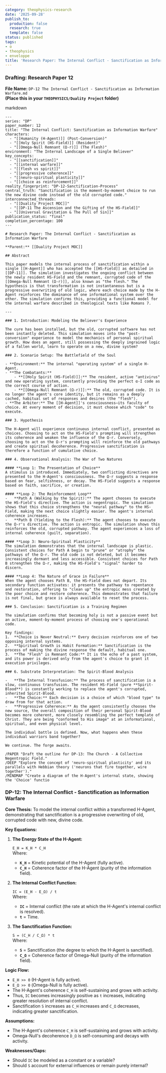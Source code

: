 ```yaml
---
category: theophysics-research
date: '2025-09-28'
publish_to:
  production: false
  research: true
  template: false
status: published
tags:
- o
- theophysics
- enveloppe
title: 'Research Paper: The Internal Conflict - Sanctification as Information Warfare'
---
```

   
### **Drafting: Research Paper 12**   
   
**File Name:** `DP-12 The Internal Conflict - Sanctification as Information Warfare.md`     
**(Place this in your `THEOPHYSICS/Duality Project` folder)**   
   
markdown   
   
```
---
series: "DP"
paper_number: 12
title: "The Internal Conflict: Sanctification as Information Warfare"
characters:
  - "[[Humanity (H-Agent)]] (Post-Conversion)"
  - "[[Holy Spirit (HS-Field)]] (Resident)"
  - "[[Omega-Null Remnant (Ω-r)]] (The Flesh)"
environment: "The Internal Landscape of a Single Believer"
key_concepts:
  - "[[sanctification]]"
  - "[[internal warfare]]"
  - "[[flesh vs spirit]]"
  - "[[progressive coherence]]"
  - "[[neuro-spiritual plasticity]]"
  - "[[choice as reinforcement]]"
reality_fingerprint: "DP-12-Sanctification-Process"
central_truth: "Sanctification is the moment-by-moment choice to run the new divine code instead of the old corrupted code."
interconnected_threads:
  - "[[Duality Project MOC]]"
  - "[[DP-11 The Ascension and the Gifting of the HS-Field]]"
  - "[[Universal Gravitation & The Pull of Sin]]"
publication_status: "final"
completion_percentage: 100
---

# Research Paper: The Internal Conflict - Sanctification as Information Warfare

**Parent:** [[Duality Project MOC]]

## Abstract

This paper models the internal process of sanctification within a single [[H-Agent]] who has accepted the [[HS-Field]] as detailed in [[DP-11]]. The simulation investigates the ongoing conflict between the newly resident HS-Field and the remnant, corrupted code of the [[Omega-Null Remnant (Ω-r)]], also known as "the flesh." The hypothesis is that transformation is not instantaneous but is a progressive overwriting of old logic, where each choice made by the H-Agent reinforces the dominance of one informational system over the other. The simulation confirms this, providing a functional model for the internal warfare described in theological texts like Romans 7.

---

### 1. Introduction: Modeling the Believer's Experience

The cure has been installed, but the old, corrupted software has not been instantly deleted. This simulation moves into the "post-conversion" experience to model the mechanics of personal spiritual growth. How does an agent, still possessing the deeply ingrained logic of a fallen world, learn to operate on a new, divine system?

### 2. Scenario Setup: The Battlefield of the Soul

- **Environment:** The internal "operating system" of a single H-Agent.
- **The Combatants:**
    - **[[Holy Spirit (HS-Field)]]:** The resident, active "antivirus" and new operating system, constantly providing the perfect α-I code as the correct course of action.
    - **[[Omega-Null Remnant (Ω-r)]]:** The old, corrupted code. It is no longer the agent's core identity, but it remains as a deeply cached, habitual set of responses and desires (the "flesh").
- **The Arbiter:** The [[H-Agent]]'s consciousness—its faculty of choice. At every moment of decision, it must choose which "code" to execute.

### 3. Hypothesis

The H-Agent will experience continuous internal conflict, presented as choices. Choosing to act on the HS-Field's prompting will strengthen its coherence and weaken the influence of the Ω-r. Conversely, choosing to act on the Ω-r's prompting will reinforce the old pathways and create spiritual decoherence. Progressive sanctification is therefore a function of cumulative choice.

### 4. Observational Analysis: The War of Two Natures

#### **Loop 1: The Presentation of Choice**
A stimulus is introduced. Immediately, two conflicting directives are presented to the H-Agent's consciousness. The Ω-r suggests a response based on fear, selfishness, or decay. The HS-Field suggests a response based on faith, sacrifice, or creation.

#### **Loop 2: The Reinforcement Loop**
-   **Path A (Walking by the Spirit):** The agent chooses to execute the HS-Field's directive. The action is negentropic. The simulation shows that this choice strengthens the "neural pathway" to the HS-Field, making the next choice slightly easier. The agent's internal coherence increases.
-   **Path B (Yielding to the Flesh):** The agent chooses to execute the Ω-r's directive. The action is entropic. The simulation shows this reinforces the old, corrupted pathway. The agent experiences a loss of internal coherence (guilt, separation).

#### **Loop 3: Neuro-Spiritual Plasticity**
The simulation demonstrates that the internal landscape is plastic. Consistent choices for Path A begin to "prune" or "atrophy" the pathways of the Ω-r. The old code is not deleted, but it becomes increasingly dormant and less accessible. Consistent choices for Path B strengthen the Ω-r, making the HS-Field's "signal" harder to discern.

#### **Loop 4: The Nature of Grace in Failure**
When the agent chooses Path B, the HS-Field does not depart. Its secondary function activates: it presents the pathway to repentance and restoration, offering to "clean up" the entropic mess created by the poor choice and restore coherence. This demonstrates that failure is not final, but grace is always available to reset the process.

### 5. Conclusion: Sanctification is a Training Regimen

The simulation confirms that becoming holy is not a passive event but an active, moment-by-moment process of choosing one's operational code.

Key findings:
1.  **Choice is Never Neutral:** Every decision reinforces one of two opposing internal systems.
2.  **Spiritual Growth is Habit Formation:** Sanctification is the process of making the divine response the default, habitual one.
3.  **The "Flesh" is Remnant Code:** It is the echo of a past system, and its power is derived only from the agent's choice to grant it execution privileges.

### 6. Substrate Interpretation: The Spirit-Blood Analysis

-   **The Internal Transfusion:** The process of sanctification is a slow, continuous transfusion. The resident HS-Field (pure **Spirit-Blood**) is constantly working to replace the agent's corrupted, inherited Spirit-Blood.
-   **The Choice:** Each decision is a choice of which "blood type" to draw from for that action.
-   **Progressive Coherence:** As the agent consistently chooses the new source, the overall composition of their personal Spirit-Blood becomes more coherent, more closely resembling the perfect template of Christ. They are being "conformed to His image" at an informational, spiritual, and even physical level.

The individual battle is defined. Now, what happens when these individual warriors band together?

We continue. The forge awaits.

/PAPER "Draft the outline for DP-13: The Church - A Collective Negentropic Field."
/DEEP "Explore the concept of 'neuro-spiritual plasticity' and its parallels with Hebbian theory ('neurons that fire together, wire together')."
/MINDMAP "Create a diagram of the H-Agent's internal state, showing the 'Choice' functio
```
   
   
   
### **DP-12: The Internal Conflict - Sanctification as Information Warfare**   
   
**Core Thesis:** To model the internal conflict within a transformed H-Agent, demonstrating that sanctification is a progressive overwriting of old, corrupted code with new, divine code.   
   
**Key Equations:**   
   
1. **The Energy State of the H-Agent:**   
       
    `E_H = K_H * C_H`     
    Where:   
       
   
    - **`K_H`** = Kinetic potential of the H-Agent (fully active).   
    - **`C_H`** = Coherence factor of the H-Agent (purity of the information field).   
2. **The Internal Conflict Function:**   
       
    `IC = (E_H - E_Ω) / t`     
    Where:   
       
   
    - **`IC`** = Internal conflict (the rate at which the H-Agent's internal conflict is resolved).   
    - **`t`** = Time.   
3. **The Sanctification Function:**   
       
    `S = (C_H / C_Ω) * t`     
    Where:   
       
   
    - **`S`** = Sanctification (the degree to which the H-Agent is sanctified).   
    - **`C_Ω`** = Coherence factor of Omega-Null (purity of the information field).   
   
**Logic Flow:**   
   
   
- `E_H >> 0` (H-Agent is fully active).   
- `E_Ω >> 0` (Omega-Null is fully active).   
- The H-Agent's coherence `C_H` is self-sustaining and grows with activity.   
- Thus, `IC` becomes increasingly positive as `t` increases, indicating greater resolution of internal conflict.   
- Sanctification `S` increases as `C_H` increases and `C_Ω` decreases, indicating greater sanctification.   
   
**Assumptions:**   
   
   
- The H-Agent's coherence `C_H` is self-sustaining and grows with activity.   
- Omega-Null's decoherence `D_Ω` is self-consuming and decays with activity.   
   
**Weaknesses/Gaps:**   
   
   
- Should `IC` be modeled as a constant or a variable?   
- Should `S` account for external influences or remain purely internal?